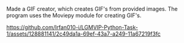 Made a GIF creator, which creates GIF's from provided images. The program uses the Moviepy module for creating GIF's.

https://github.com/Irfan010-i/LGMVIP-Python-Task-1/assets/128881141/2c49da1a-69ef-43a7-a249-11a67219f3fc

